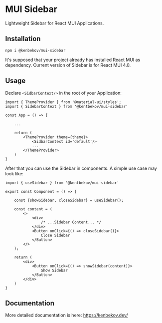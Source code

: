 # MUI Sidebar

Lightweight Sidebar for React MUI Applications.

## Installation

```
npm i @kenbekov/mui-sidebar
```
It's supposed that your project already has installed React MUI as dependency. Current version of Sidebar is for React MUI 4.0.

## Usage

Declare `<SidbarContext/>` in the root of your Application:

```tsx
import { ThemeProvider } from '@material-ui/styles';
import { SidebarContext } from '@kentbekov/mui-sidebar'

const App = () => {
    
    ...
    
    return (
        <ThemeProvider theme={theme}>
            <SidbarContext id='default'/>
            ...     
        </ThemeProvider>
    )
}
```

After that you can use the Sidebar in components. A simple use case may look like:

```tsx
import { useSidebar } from '@kentbekov/mui-sidebar'

export const Component = () => {
    
    const {showSidebar, closeSidebar} = useSidebar();
    
    const content = (
        <>
            <div>
                /* ...Sidebar Content... */
            </div>
            <Button onClick={() => closeSidebar()}>
                Close Sidebar
            </Button>
        </>
    );
    
    return (
        <div>
            <Button onClick={() => showSidebar(content)}>
                Show Sidebar
            </Button>
        </div>    
    )
}
```
## Documentation

More detailed documentation is here: https://kenbekov.dev/
